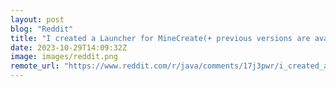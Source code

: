 ```yaml
---
layout: post
blog: "Reddit"
title: "I created a Launcher for MineCreate(+ previous versions are available)"
date: 2023-10-29T14:09:32Z
image: images/reddit.png
remote_url: "https://www.reddit.com/r/java/comments/17j3pwr/i_created_a_launcher_for_minecreate_previous/"
---
```

